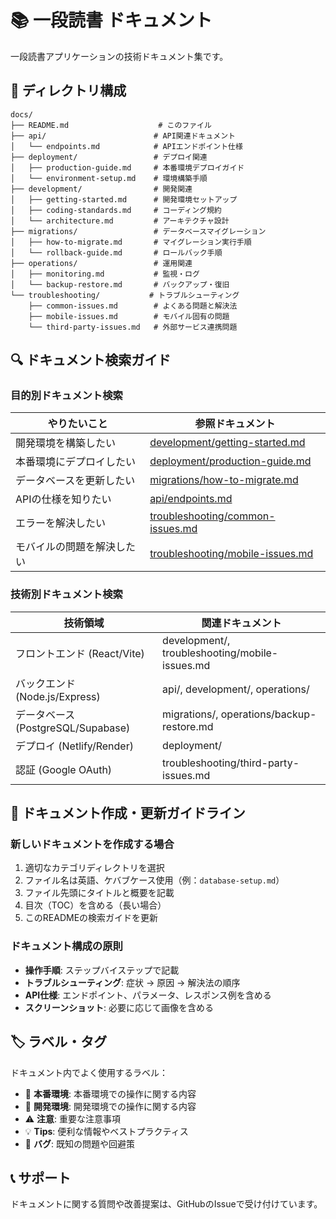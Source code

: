 # 📚 一段読書 ドキュメント

一段読書アプリケーションの技術ドキュメント集です。

## 📁 ディレクトリ構成

```
docs/
├── README.md                    # このファイル
├── api/                        # API関連ドキュメント
│   └── endpoints.md            # APIエンドポイント仕様
├── deployment/                 # デプロイ関連
│   ├── production-guide.md     # 本番環境デプロイガイド
│   └── environment-setup.md    # 環境構築手順
├── development/                # 開発関連
│   ├── getting-started.md      # 開発環境セットアップ
│   ├── coding-standards.md     # コーディング規約
│   └── architecture.md         # アーキテクチャ設計
├── migrations/                 # データベースマイグレーション
│   ├── how-to-migrate.md       # マイグレーション実行手順
│   └── rollback-guide.md       # ロールバック手順
├── operations/                 # 運用関連
│   ├── monitoring.md           # 監視・ログ
│   └── backup-restore.md       # バックアップ・復旧
└── troubleshooting/           # トラブルシューティング
    ├── common-issues.md        # よくある問題と解決法
    ├── mobile-issues.md        # モバイル固有の問題
    └── third-party-issues.md   # 外部サービス連携問題
```

## 🔍 ドキュメント検索ガイド

### 目的別ドキュメント検索

| やりたいこと | 参照ドキュメント |
|------------|----------------|
| 開発環境を構築したい | [development/getting-started.md](./development/getting-started.md) |
| 本番環境にデプロイしたい | [deployment/production-guide.md](./deployment/production-guide.md) |
| データベースを更新したい | [migrations/how-to-migrate.md](./migrations/how-to-migrate.md) |
| APIの仕様を知りたい | [api/endpoints.md](./api/endpoints.md) |
| エラーを解決したい | [troubleshooting/common-issues.md](./troubleshooting/common-issues.md) |
| モバイルの問題を解決したい | [troubleshooting/mobile-issues.md](./troubleshooting/mobile-issues.md) |

### 技術別ドキュメント検索

| 技術領域 | 関連ドキュメント |
|---------|----------------|
| フロントエンド (React/Vite) | development/, troubleshooting/mobile-issues.md |
| バックエンド (Node.js/Express) | api/, development/, operations/ |
| データベース (PostgreSQL/Supabase) | migrations/, operations/backup-restore.md |
| デプロイ (Netlify/Render) | deployment/ |
| 認証 (Google OAuth) | troubleshooting/third-party-issues.md |

## 📝 ドキュメント作成・更新ガイドライン

### 新しいドキュメントを作成する場合

1. 適切なカテゴリディレクトリを選択
2. ファイル名は英語、ケバブケース使用（例：`database-setup.md`）
3. ファイル先頭にタイトルと概要を記載
4. 目次（TOC）を含める（長い場合）
5. このREADMEの検索ガイドを更新

### ドキュメント構成の原則

- **操作手順**: ステップバイステップで記載
- **トラブルシューティング**: 症状 → 原因 → 解決法の順序
- **API仕様**: エンドポイント、パラメータ、レスポンス例を含める
- **スクリーンショット**: 必要に応じて画像を含める

## 🏷️ ラベル・タグ

ドキュメント内でよく使用するラベル：

- 🚀 **本番環境**: 本番環境での操作に関する内容
- 🔧 **開発環境**: 開発環境での操作に関する内容
- ⚠️ **注意**: 重要な注意事項
- 💡 **Tips**: 便利な情報やベストプラクティス
- 🐛 **バグ**: 既知の問題や回避策

## 📞 サポート

ドキュメントに関する質問や改善提案は、GitHubのIssueで受け付けています。